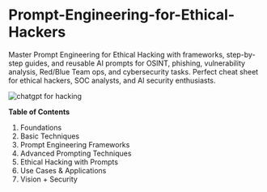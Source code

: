 # Prompt-Engineering-for-Ethical-Hackers
Master Prompt Engineering for Ethical Hacking with frameworks, step-by-step guides, and reusable AI prompts for OSINT, phishing, vulnerability analysis, Red/Blue Team ops, and cybersecurity tasks. Perfect cheat sheet for ethical hackers, SOC analysts, and AI security enthusiasts.


![chatgpt for hacking](https://github.com/user-attachments/assets/3db30883-7115-43bc-9466-b01714d6f6cb)

**Table of Contents**

1. Foundations
2. Basic Techniques
3. Prompt Engineering Frameworks
4. Advanced Prompting Techniques
5. Ethical Hacking with Prompts
6. Use Cases & Applications
7. Vision + Security







